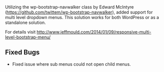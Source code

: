 Utilizing the wp-bootstrap-navwalker class by Edward McIntyre (<a href="https://github.com/twittem/wp-bootstrap-navwalker">https://github.com/twittem/wp-bootstrap-navwalker</a>), added support
for multi level dropdown menus. This solution works for both WordPress or as
a standalone solution.

For details visit <a href="http://jeffmould.com/" title="multi level dropdown
 menu for Bootstrap">http://www.jeffmould.com/2014/01/09/responsive-multi-level-bootstrap-menu/</a>

## Fixed Bugs

- Fixed issue where sub menus could not open child menus. 
